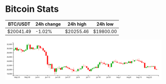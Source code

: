 # Bitcoin Stats

BTC/USDT|24h change|24h high|24h low|
|---|---|---|---|
|$20041.49|-1.02%|$20255.46|$19800.00|

<img src="./chart.svg">
